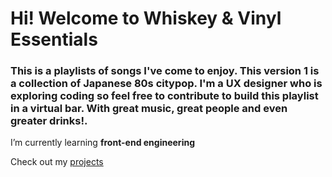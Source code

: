 <h1>Hi! Welcome to Whiskey & Vinyl Essentials</h1>
<h3>This is a playlists of songs I've come to enjoy. This version 1 is a collection of Japanese 80s citypop. I'm a UX designer who is exploring coding so feel free to contribute to build this playlist in a virtual bar. With great music, great people and even greater drinks!.</h3>

I’m currently learning **front-end engineering**

Check out my [projects](https://www.hellonicktaylor.com/)

  
